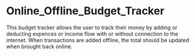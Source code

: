 # Online_Offline_Budget_Tracker

This budget tracker allows the user to track their money by adding or deducting expences or income flow with or without connection to the internet.
When transactions are added offline, the total should be updated when brought back online.
 